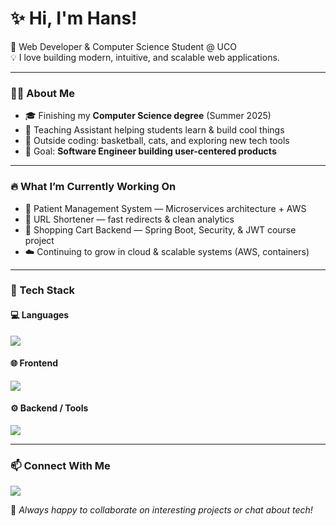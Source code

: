 # ✨ Hi, I'm Hans!  
🚀 Web Developer & Computer Science Student @ UCO  
💡 I love building modern, intuitive, and scalable web applications.

---

### 👨‍💻 About Me  
- 🎓 Finishing my **Computer Science degree** (Summer 2025)  
- 💼 Teaching Assistant helping students learn & build cool things  
- 🏀 Outside coding: basketball, cats, and exploring new tech tools  
- 🎯 Goal: **Software Engineer building user-centered products**

---

### 🔥 What I’m Currently Working On  
- 🏥 Patient Management System — Microservices architecture + AWS
- 🔗 URL Shortener — fast redirects & clean analytics
- 🛒 Shopping Cart Backend — Spring Boot, Security, & JWT course project
- ☁️ Continuing to grow in cloud & scalable systems (AWS, containers)
---

### 🧰 Tech Stack

#### 💻 Languages
<p>
<img src="https://skillicons.dev/icons?i=js,ts,java,cpp,python,sql" />
</p>

#### 🌐 Frontend
<p>
<img src="https://skillicons.dev/icons?i=react,nextjs,tailwind,html,css" />
</p>

#### ⚙️ Backend / Tools
<p>
<img src="https://skillicons.dev/icons?i=nodejs,express,spring,postgres,dynamodb,git,github,docker,aws" />
</p>

---

### 📫 Connect With Me  
<p>
<a href="https://www.linkedin.com/in/yong-shen-hans-wong/"><img src="https://skillicons.dev/icons?i=linkedin" /></a>
</p>

💬 *Always happy to collaborate on interesting projects or chat about tech!*
